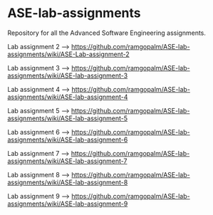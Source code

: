 # ASE-lab-assignments
Repository for all the Advanced Software Engineering assignments.

Lab assignment 2 --> https://github.com/ramgopalm/ASE-lab-assignments/wiki/ASE-Lab-assignment-2

Lab assignment 3 --> https://github.com/ramgopalm/ASE-lab-assignments/wiki/ASE-lab-assignment-3

Lab assignment 4 --> https://github.com/ramgopalm/ASE-lab-assignments/wiki/ASE-lab-assignment-4

Lab assignment 5 --> https://github.com/ramgopalm/ASE-lab-assignments/wiki/ASE-lab-assignment-5

Lab assignment 6 --> https://github.com/ramgopalm/ASE-lab-assignments/wiki/ASE-lab-assignment-6

Lab assignment 7 --> https://github.com/ramgopalm/ASE-lab-assignments/wiki/ASE-lab-assignment-7

Lab assignment 8 --> https://github.com/ramgopalm/ASE-lab-assignments/wiki/ASE-lab-assignment-8

Lab assignment 9 --> https://github.com/ramgopalm/ASE-lab-assignments/wiki/ASE-lab-assignment-9
